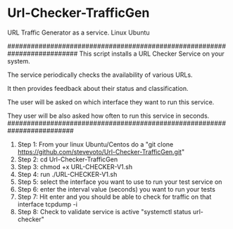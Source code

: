 # Url-Checker-TrafficGen
URL Traffic Generator as a service.  Linux Ubuntu

##########################################################################
This script installs a URL Checker Service on your system.

The service periodically checks the availability of various URLs.

It then provides feedback about their status and classification.

The user will be asked on which interface they want to run this service.

They user will be also asked how often to run this service in seconds.
#########################################################################

1. Step 1: From your linux Ubuntu/Centos do a "git clone https://github.com/stevevoto/Url-Checker-TrafficGen.git"
2. Step 2: cd Url-Checker-TrafficGen
3. Step 3: chmod +x URL-CHECKER-V1.sh
4. Step 4: run ./URL-CHECKER-V1.sh
5. Step 5: select the interface you want to use to run your test service on
6. Step 6: enter the interval value (seconds) you want to run your tests
7. Step 7: Hit enter and you should be able to check for traffic on that interface tcpdump -i <interface name>
8. Step 8: Check to validate service is active "systemctl status url-checker"
